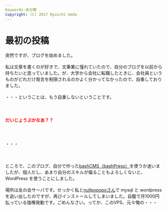 ```yaml
---
Keywords:未分類
Copyright: (C) 2017 Ryuichi Ueda
---
```


# 最初の投稿
突然ですが、ブログを始めました。<br />
<br />
私は文章を書くのが好きで、文筆業に憧れていたので、自分のブログを以前から持ちたいと思っていました。が、大学から会社に転職したときに、会社員というものがどれだけ発言を制限されるのかよく分かってなかったので、自重しておりました。<br />
<br />
・・・ということは、もう自重しないということです。<br />
<br />
&nbsp;<br />
<br />
<span style="color: #ff0000;"><strong>だいじょうぶかなあ？？<span style="line-height: 1.714285714; font-size: 1rem;"> </span></strong></span><br />
<br />
&nbsp;<br />
<br />
・・・<br />
<br />
&nbsp;<br />
<br />
ところで、このブログ、自分で作った<a title="bashCMS" href="http://www.usptomo.com/?PAGE=20120207AVB" target="_blank">bashCMS（bashPress）</a>を使うか迷いましたが、個人だし、あまり自分のスキルが偏ることもよろしくないと、 WordPress を使うことにしました。<br />
<br />
場所は友の会サーバです。せっかく私と<a href="http://nullpopopo.blogcube.info/" target="_blank">nullpopopoさん</a>で mysql と wordpress を追い出したのですが、再びインストールしてしまいました。自腹で月1000円払っている強権発動です。ごめんなさい。ってか、このVPS、元々俺の・・・
